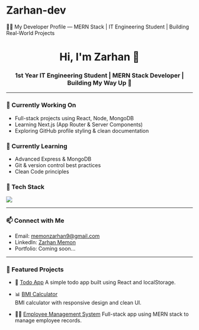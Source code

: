 # Zarhan-dev
🧑‍💻 My Developer Profile — MERN Stack | IT Engineering Student | Building Real-World Projects

<h1 align="center">Hi, I'm Zarhan 👋</h1>
<h3 align="center">1st Year IT Engineering Student | MERN Stack Developer | Building My Way Up 🚀</h3>

---

### 🔭 Currently Working On
- Full-stack projects using React, Node, MongoDB
- Learning Next.js (App Router & Server Components)
- Exploring GitHub profile styling & clean documentation

### 🌱 Currently Learning
- Advanced Express & MongoDB
- Git & version control best practices
- Clean Code principles

### 🧰 Tech Stack
<img src="https://skillicons.dev/icons?i=html,css,js,react,nextjs,nodejs,express,mongodb,git,github" />

---

### 📫 Connect with Me
- Email: memonzarhan9@gmail.com
- LinkedIn: [Zarhan Memon](https://www.linkedin.com/in/zarhan-memon-bb2b5435a/)
- Portfolio: Coming soon...

---

### 🚀 Featured Projects

- 📝 [Todo App](https://github.com/ZarhanMemon/CODES/tree/main/Mini%20Project/WEB%20project/Todo_list_react)
  A simple todo app built using React and localStorage.

- 📊 [BMI Calculator](https://github.com/ZarhanMemon/CODES/tree/main/Mini%20Project/WEB%20project/BMI_calculator)  
  BMI calculator with responsive design and clean UI.

- 🧑‍💼 [Employee Management System](https://github.com/ZarhanMemon/CODES/tree/main/Main%20Project/Employee_Management_System) 
   Full-stack app using MERN stack to manage employee records.

 

